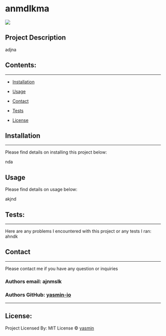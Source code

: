 # anmdlkma

  <img src=https://img.shields.io/badge/License-MIT-green.svg>

## Project Description 

adjna

 

 ## Contents:
 ---

* [Installation](#installation)

* [Usage](#usage)

* [Contact](#contact)

* [Tests](#tests)

* [License](#license)


## Installation 
---
Please find details on installing this project below: 

nda

## Usage 
Please find details on usage below:

akjnd


## Tests: 
---
Here are any problems I encountered with this project or any tests I ran:
ahndk

## Contact 
---
Please contact me if you have any question or inquiries

### Authors email: ajnmslk

### Authors GitHub: [yasmin-io](https://github.com/yasmin-io/)


---
## License: 
  Project Licensed By:  MIT License  ©  [yasmin](https://github.com/yasmin-io/)
